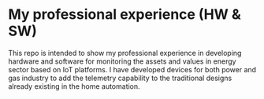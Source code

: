 # My professional experience (HW & SW)
This repo is intended to show my professional experience in developing hardware and software for monitoring the assets and values in energy sector based on IoT platforms. 
I have developed devices for both power and gas industry to add the telemetry capability to the traditional designs already existing in the home automation.
